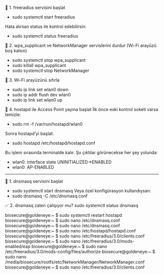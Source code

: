 🧱 1. freeradius servisini başlat
- sudo systemctl start freeradius

Hata alırsan status ile kontrol edebilirsin:
- sudo systemctl status freeradius

🔌 2. wpa_supplicant ve NetworkManager servislerini durdur (Wi-Fi arayüzü boş kalsın)
- sudo systemctl stop wpa_supplicant
- sudo killall wpa_supplicant
- sudo systemctl stop NetworkManager

🧹 3. Wi-Fi arayüzünü sıfırla
- sudo ip link set wlan0 down
- sudo ip addr flush dev wlan0
- sudo ip link set wlan0 up


🧽 4. hostapd ile Access Point yayına başlat
İlk önce eski kontrol soketi varsa temizle:
- sudo rm -f /var/run/hostapd/wlan0

Sonra hostapd’yi başlat:
- sudo hostapd /etc/hostapd/hostapd.conf

Bu işlem sırasında terminalde kalır. Şu çıktılar görünecekse her şey yolunda:
- wlan0: interface state UNINITIALIZED->ENABLED
- wlan0: AP-ENABLED

--- 
🔌 1. dnsmasq servisini başlat
- sudo systemctl start dnsmasq
Veya özel konfigürasyon kullandıysan:
- sudo dnsmasq -C /etc/dnsmasq.conf



✅ 2. dnsmasq zaten çalışıyor mu?
sudo systemctl status dnsmasq




biosecure@goldeneye:~ $ sudo systemctl restart hostapd
biosecure@goldeneye:~ $ sudo nano /etc/dnsmasq.conf
biosecure@goldeneye:~ $ sudo nano /etc/dnsmasq.conf
biosecure@goldeneye:~ $ sudo nano /etc/hostapd/hostapd.conf
biosecure@goldeneye:~ $ sudo nano /etc/freeradius/3.0/clients.conf
biosecure@goldeneye:~ $ sudo nano /etc/freeradius/3.0/mods-enabled/eap
biosecure@goldeneye:~ $ sudo nano /etc/freeradius/3.0/mods-config/files/authorize
biosecure@goldeneye:~ $ sudo nano /media/biosecure/rootfs/etc/NetworkManager/NetworkManager.conf
biosecure@goldeneye:~ $ sudo nano /etc/freeradius/3.0/clients.conf